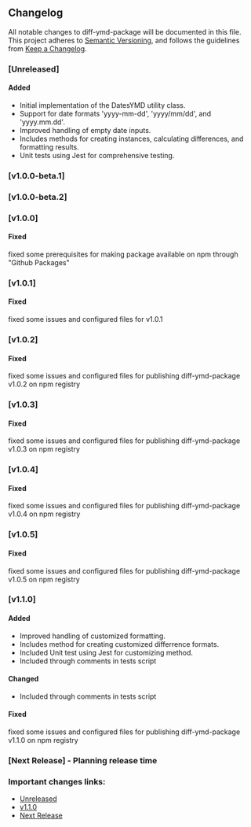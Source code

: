 ## Changelog

All notable changes to diff-ymd-package will be documented in this file. This project adheres to [Semantic Versioning](https://semver.org/spec/v2.0.0.html),
and follows the guidelines from [Keep a Changelog](https://keepachangelog.com/).

### [Unreleased]

#### Added

- Initial implementation of the DatesYMD utility class.
- Support for date formats 'yyyy-mm-dd', 'yyyy/mm/dd', and 'yyyy.mm.dd'.
- Improved handling of empty date inputs.
- Includes methods for creating instances, calculating differences, and formatting results.
- Unit tests using Jest for comprehensive testing.

### [v1.0.0-beta.1]

### [v1.0.0-beta.2]

### [v1.0.0]

#### Fixed

fixed some prerequisites for making package available on npm through "Github Packages"

### [v1.0.1]

#### Fixed

fixed some issues and configured files for v1.0.1

### [v1.0.2]

#### Fixed

fixed some issues and configured files for publishing diff-ymd-package v1.0.2 on npm registry

### [v1.0.3]

#### Fixed

fixed some issues and configured files for publishing diff-ymd-package v1.0.3 on npm registry

### [v1.0.4]

#### Fixed

fixed some issues and configured files for publishing diff-ymd-package v1.0.4 on npm registry

### [v1.0.5]

#### Fixed

fixed some issues and configured files for publishing diff-ymd-package v1.0.5 on npm registry

### [v1.1.0]

#### Added

- Improved handling of customized formatting.
- Includes method for creating customized differrence formats.
- Included Unit test using Jest for customizing method.
- Included through comments in tests script

#### Changed

- Included through comments in tests script

#### Fixed

fixed some issues and configured files for publishing diff-ymd-package v1.1.0 on npm registry

### [Next Release] - Planning release time

### Important changes links:

- [Unreleased](https://github.com/farhan7reza7/diff-ymd-package/compare/v1.1.0...HEAD)
- [v1.1.0](https://github.com/farhan7reza7/diff-ymd-package/releases/tag/v1.1.0)
- [Next Release](https://github.com/farhan7reza7/diff-ymd-package/milestone/2)
